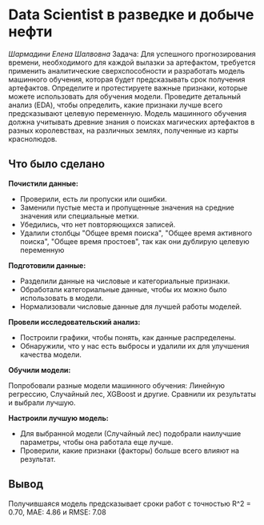 # Data Scientist в разведке и добыче нефти
*Шармадини Елена Шалвовна*
Задача: Для успешного прогнозирования времени, необходимого для каждой вылазки за артефактом, требуется применить аналитические сверхспособности и разработать модель машинного обучения, которая будет предсказывать срок получения артефактов. Определите и протестируете важные признаки, которые можете использовать для обучения модели. Проведите детальный анализ (EDA), чтобы определить, какие признаки лучше всего предсказывают целевую переменную. Модель машинного обучения должна учитывать древние знания о поисках магических артефактов в разных королевствах, на различных землях, полученные из карты краснолюдов.
## Что было сделано

**Почистили данные:**

 - Проверили, есть ли пропуски или ошибки. 
 - Заменили пустые места и пропущенные значения на средние значения или специальные метки. 
 - Убедились, что нет повторяющихся записей.
 - Удалили столбцы "Общее время поиска", "Общее время активного поиска", "Общее время простоев", так как они дублирую целевую переменную

**Подготовили данные:**

 - Разделили данные на числовые и категориальные признаки. 
 - Обработали категориальные данные, чтобы их можно было использовать в модели.
 - Нормализовали числовые данные для лучшей работы моделей.

**Провели исследовательский анализ:**

 - Построили графики, чтобы понять, как данные распределены.
 - Обнаружили,
   что у нас есть выбросы и удалили их для
   улучшения качества модели.

**Обучили модели:**

Попробовали разные модели машинного обучения: Линейную регрессию, Случайный лес, XGBoost и другие.
Сравнили их результаты и выбрали лучшую.

**Настроили лучшую модель:**

 - Для выбранной модели (Случайный лес) подобрали наилучшие параметры, чтобы она работала еще лучше. 
 - Проверили, какие признаки (факторы) больше всего влияют на результат.

## Вывод
Получившаяся модель предсказывает сроки работ с точностью R^2 = 0.70, MAE: 4.86 и RMSE: 7.08 
